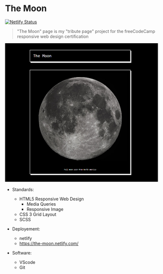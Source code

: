 # The Moon

[![Netlify Status](https://api.netlify.com/api/v1/badges/488de9ab-534a-4056-8411-104a3207c055/deploy-status)](https://app.netlify.com/sites/the-moon/deploys)

> "The Moon" page is my "tribute page" project for the freeCodeCamp responsive web design certification

[![img](https://raw.githubusercontent.com/Drozerah/freeCodeCamp-work/master/Responsive_Web_Design_Certification/Responsive_Web_Design_Projects/Build_a_Tribute_Page/img/the-moon.netlify.com.png)](https://the-moon.netlify.com/)

- Standards: 
    - HTML5 Responsive Web Design
        - Media Queries
        - Responsive Image
    - CSS 3 Grid Layout 
    - SCSS 

- Deployement: 
    - netlify
    - https://the-moon.netlify.com/
                            
- Software: 
    - VScode
    - Git 


